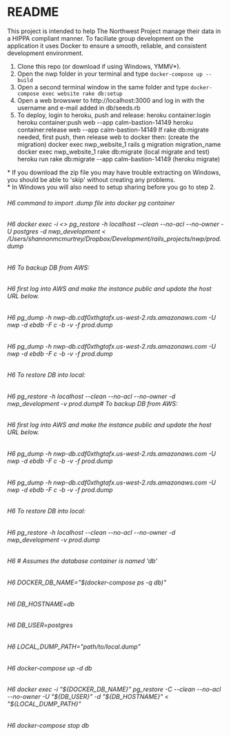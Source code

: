 # README

This project is intended to help The Northwest Project manage their data in a HIPPA compliant manner. To faciliate group development on the application it uses Docker to ensure a smooth, reliable, and consistent development environment.  

1) Clone this repo (or download if using Windows, YMMV*).   
2) Open the nwp folder in your terminal and type `docker-compose up --build`   
3) Open a second terminal window in the same folder and type `docker-compose exec website rake db:setup`  
4) Open a web browswer to http://localhost:3000 and log in with the username and e-mail added in db/seeds.rb  
5) To deploy, login to heroku, push and release:
    heroku container:login
 	heroku container:push web --app calm-bastion-14149
 	heroku container:release web --app calm-bastion-14149 
 	If rake db:migrate needed, first push, then release web to docker then:
 	(create the migration) docker exec nwp_website_1 rails g migration migration_name
 	docker exec nwp_website_1 rake db:migrate (local migrate and test)
 	heroku run rake db:migrate --app calm-bastion-14149 (heroku migrate)



\* If you download the zip file you may have trouble extracting on Windows, you should be able to 'skip' without creating any problems.  
\* In Windows you will also need to setup sharing before you go to step 2.  
###### H6 command to import .dump file into docker pg container
###### H6 docker exec -i <<container name>> pg_restore -h localhost --clean --no-acl --no-owner -U postgres -d nwp_development < /Users/shannonmcmurtrey/Dropbox/Development/rails_projects/nwp/prod.dump


###### H6  To backup DB from AWS:  
###### H6   first log into AWS and make the instance public and update the host URL below.  
###### H6   pg_dump -h nwp-db.cdf0xthgtafx.us-west-2.rds.amazonaws.com -U nwp -d ebdb -F c -b -v -f prod.dump  
###### H6   pg_dump -h nwp-db.cdf0xthgtafx.us-west-2.rds.amazonaws.com -U nwp -d ebdb -F c -b -v -f prod.dump  

###### H6   To restore DB into local:
###### H6   pg_restore -h localhost --clean --no-acl --no-owner -d nwp_development -v prod.dump#  To backup DB from AWS:
###### H6   first log into AWS and make the instance public and update the host URL below.
###### H6   pg_dump -h nwp-db.cdf0xthgtafx.us-west-2.rds.amazonaws.com -U nwp -d ebdb -F c -b -v -f prod.dump
###### H6 pg_dump -h nwp-db.cdf0xthgtafx.us-west-2.rds.amazonaws.com -U nwp -d ebdb -F c -b -v -f prod.dump

###### H6   To restore DB into local:
###### H6   pg_restore -h localhost --clean --no-acl --no-owner -d nwp_development -v prod.dump


###### H6   \# Assumes the database container is named 'db'  

###### H6   DOCKER_DB_NAME="$(docker-compose ps -q db)"  
###### H6   DB_HOSTNAME=db  
###### H6   DB_USER=postgres  
###### H6   LOCAL_DUMP_PATH="path/to/local.dump"  

###### H6   docker-compose up -d db  
###### H6   docker exec -i "${DOCKER_DB_NAME}" pg_restore -C --clean --no-acl --no-owner -U "${DB_USER}" -d "${DB_HOSTNAME}" < "${LOCAL_DUMP_PATH}"  
###### H6   docker-compose stop db  